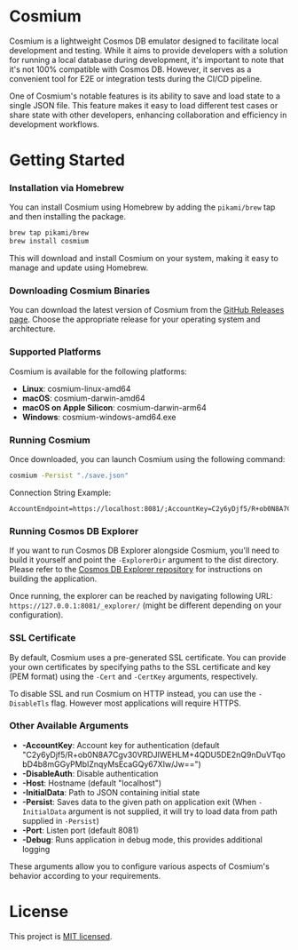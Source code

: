 # Cosmium

Cosmium is a lightweight Cosmos DB emulator designed to facilitate local development and testing. While it aims to provide developers with a solution for running a local database during development, it's important to note that it's not 100% compatible with Cosmos DB. However, it serves as a convenient tool for E2E or integration tests during the CI/CD pipeline.

One of Cosmium's notable features is its ability to save and load state to a single JSON file. This feature makes it easy to load different test cases or share state with other developers, enhancing collaboration and efficiency in development workflows.

# Getting Started
### Installation via Homebrew
You can install Cosmium using Homebrew by adding the `pikami/brew` tap and then installing the package.

```sh
brew tap pikami/brew
brew install cosmium
```

This will download and install Cosmium on your system, making it easy to manage and update using Homebrew.

### Downloading Cosmium Binaries

You can download the latest version of Cosmium from the [GitHub Releases page](https://github.com/pikami/cosmium/releases). Choose the appropriate release for your operating system and architecture.

### Supported Platforms

Cosmium is available for the following platforms:

* **Linux**: cosmium-linux-amd64
* **macOS**: cosmium-darwin-amd64
* **macOS on Apple Silicon**: cosmium-darwin-arm64
* **Windows**: cosmium-windows-amd64.exe

### Running Cosmium

Once downloaded, you can launch Cosmium using the following command:

```sh
cosmium -Persist "./save.json"
```

Connection String Example:
```
AccountEndpoint=https://localhost:8081/;AccountKey=C2y6yDjf5/R+ob0N8A7Cgv30VRDJIWEHLM+4QDU5DE2nQ9nDuVTqobD4b8mGGyPMbIZnqyMsEcaGQy67XIw/Jw==;
```

###  Running Cosmos DB Explorer

If you want to run Cosmos DB Explorer alongside Cosmium, you'll need to build it yourself and point the `-ExplorerDir` argument to the dist directory. Please refer to the [Cosmos DB Explorer repository](https://github.com/Azure/cosmos-explorer) for instructions on building the application.

Once running, the explorer can be reached by navigating following URL: `https://127.0.0.1:8081/_explorer/` (might be different depending on your configuration).

### SSL Certificate

By default, Cosmium uses a pre-generated SSL certificate. You can provide your own certificates by specifying paths to the SSL certificate and key (PEM format) using the `-Cert` and `-CertKey` arguments, respectively.

To disable SSL and run Cosmium on HTTP instead, you can use the `-DisableTls` flag. However most applications will require HTTPS.

### Other Available Arguments

* **-AccountKey**: Account key for authentication (default "C2y6yDjf5/R+ob0N8A7Cgv30VRDJIWEHLM+4QDU5DE2nQ9nDuVTqobD4b8mGGyPMbIZnqyMsEcaGQy67XIw/Jw==")
* **-DisableAuth**: Disable authentication
* **-Host**: Hostname (default "localhost")
* **-InitialData**: Path to JSON containing initial state
* **-Persist**: Saves data to the given path on application exit (When `-InitialData` argument is not supplied, it will try to load data from path supplied in `-Persist`)
* **-Port**: Listen port (default 8081)
* **-Debug**: Runs application in debug mode, this provides additional logging

These arguments allow you to configure various aspects of Cosmium's behavior according to your requirements.

# License
This project is [MIT licensed](./LICENSE).
